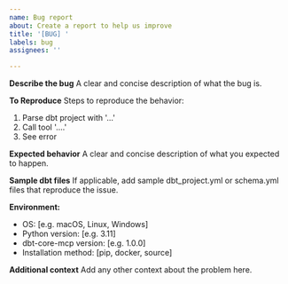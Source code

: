 ```yaml
---
name: Bug report
about: Create a report to help us improve
title: '[BUG] '
labels: bug
assignees: ''

---
```


**Describe the bug**
A clear and concise description of what the bug is.

**To Reproduce**
Steps to reproduce the behavior:
1. Parse dbt project with '...'
2. Call tool '....'
3. See error

**Expected behavior**
A clear and concise description of what you expected to happen.

**Sample dbt files**
If applicable, add sample dbt_project.yml or schema.yml files that reproduce the issue.

**Environment:**
 - OS: [e.g. macOS, Linux, Windows]
 - Python version: [e.g. 3.11]
 - dbt-core-mcp version: [e.g. 1.0.0]
 - Installation method: [pip, docker, source]

**Additional context**
Add any other context about the problem here.